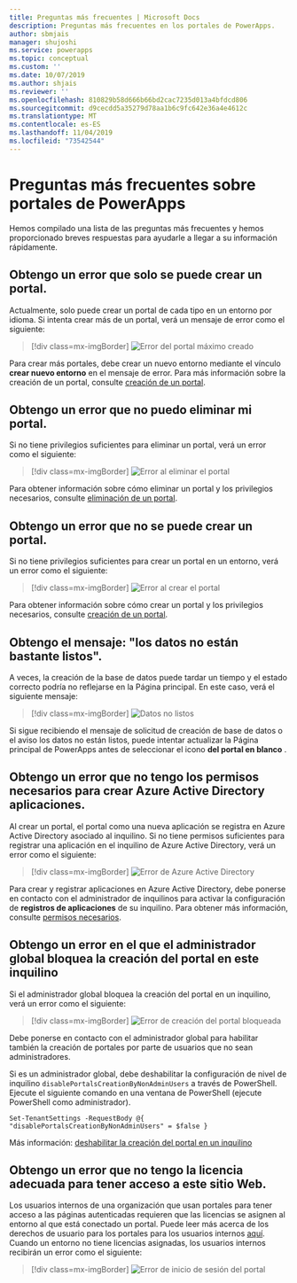 ```yaml
---
title: Preguntas más frecuentes | Microsoft Docs
description: Preguntas más frecuentes en los portales de PowerApps.
author: sbmjais
manager: shujoshi
ms.service: powerapps
ms.topic: conceptual
ms.custom: ''
ms.date: 10/07/2019
ms.author: shjais
ms.reviewer: ''
ms.openlocfilehash: 810829b58d666b66bd2cac7235d013a4bfdcd806
ms.sourcegitcommit: d9cecdd5a35279d78aa1b6c9fc642e36a4e4612c
ms.translationtype: MT
ms.contentlocale: es-ES
ms.lasthandoff: 11/04/2019
ms.locfileid: "73542544"
---
```

# <a name="powerapps-portals-faq"></a>Preguntas más frecuentes sobre portales de PowerApps

Hemos compilado una lista de las preguntas más frecuentes y hemos proporcionado breves respuestas para ayudarle a llegar a su información rápidamente.

## <a name="im-getting-an-error-that-only-one-portal-can-be-created"></a>Obtengo un error que solo se puede crear un portal.

Actualmente, solo puede crear un portal de cada tipo en un entorno por idioma. Si intenta crear más de un portal, verá un mensaje de error como el siguiente:

> [!div class=mx-imgBorder]
> ![Error del portal máximo creado](media/portal-max-error.png "Error del portal máximo creado")

Para crear más portales, debe crear un nuevo entorno mediante el vínculo **crear nuevo entorno** en el mensaje de error. Para más información sobre la creación de un portal, consulte [creación de un portal](create-portal.md).

## <a name="im-getting-an-error-that-i-cant-delete-my-portal"></a>Obtengo un error que no puedo eliminar mi portal.

Si no tiene privilegios suficientes para eliminar un portal, verá un error como el siguiente:

> [!div class=mx-imgBorder]
> ![Error al eliminar el portal](media/portal-delete-error.png "Error al eliminar el portal")

Para obtener información sobre cómo eliminar un portal y los privilegios necesarios, consulte [eliminación de un portal](manage-existing-portals.md#delete).

## <a name="im-getting-an-error-that-i-cant-create-a-portal"></a>Obtengo un error que no se puede crear un portal.

Si no tiene privilegios suficientes para crear un portal en un entorno, verá un error como el siguiente:

> [!div class=mx-imgBorder]
> ![Error al crear el portal](media/portal-create-error.png "Error al crear el portal")

Para obtener información sobre cómo crear un portal y los privilegios necesarios, consulte [creación de un portal](create-portal.md).

## <a name="im-getting-the-message-your-data-isnt-quite-ready"></a>Obtengo el mensaje: "los datos no están bastante listos".

A veces, la creación de la base de datos puede tardar un tiempo y el estado correcto podría no reflejarse en la Página principal. En este caso, verá el siguiente mensaje:

> [!div class=mx-imgBorder]
> ![Datos no listos](media/data-not-ready.png "Datos no listos")

Si sigue recibiendo el mensaje de solicitud de creación de base de datos o el aviso los datos no están listos, puede intentar actualizar la Página principal de PowerApps antes de seleccionar el icono **del portal en blanco** .

## <a name="im-getting-an-error-that-i-dont-have-required-permissions-to-create-azure-active-directory-applications"></a>Obtengo un error que no tengo los permisos necesarios para crear Azure Active Directory aplicaciones.

Al crear un portal, el portal como una nueva aplicación se registra en Azure Active Directory asociado al inquilino. Si no tiene permisos suficientes para registrar una aplicación en el inquilino de Azure Active Directory, verá un error como el siguiente:

> [!div class=mx-imgBorder]
> ![Error de Azure Active Directory](media/azure-ad-error.png "Error de Azure Active Directory")

Para crear y registrar aplicaciones en Azure Active Directory, debe ponerse en contacto con el administrador de inquilinos para activar la configuración de **registros de aplicaciones** de su inquilino. Para obtener más información, consulte [permisos necesarios](https://docs.microsoft.com/azure/active-directory/develop/howto-create-service-principal-portal#required-permissions).

## <a name="im-getting-an-error-that-portal-creation-is-blocked-in-this-tenant-by-global-administrator"></a>Obtengo un error en el que el administrador global bloquea la creación del portal en este inquilino

Si el administrador global bloquea la creación del portal en un inquilino, verá un error como el siguiente:

> [!div class=mx-imgBorder]
> ![Error de creación del portal bloqueada](media/portal-create-blocked-error.png "Error de creación del portal bloqueada")

Debe ponerse en contacto con el administrador global para habilitar también la creación de portales por parte de usuarios que no sean administradores.

Si es un administrador global, debe deshabilitar la configuración de nivel de inquilino `disablePortalsCreationByNonAdminUsers` a través de PowerShell. Ejecute el siguiente comando en una ventana de PowerShell (ejecute PowerShell como administrador).

```
Set-TenantSettings -RequestBody @{ "disablePortalsCreationByNonAdminUsers" = $false }
```

Más información: [deshabilitar la creación del portal en un inquilino](create-portal.md#disable-portal-creation-in-a-tenant)

## <a name="im-getting-an-error-that-i-dont-have-appropriate-license-to-access-this-website"></a>Obtengo un error que no tengo la licencia adecuada para tener acceso a este sitio Web.

Los usuarios internos de una organización que usan portales para tener acceso a las páginas autenticadas requieren que las licencias se asignen al entorno al que está conectado un portal. Puede leer más acerca de los derechos de usuario para los portales para los usuarios internos [aquí](https://docs.microsoft.com/power-platform/admin/powerapps-flow-licensing-faq#can-you-clarify-the-use-rights-to-portals-for-internal-users). Cuando un entorno no tiene licencias asignadas, los usuarios internos recibirán un error como el siguiente:

> [!div class=mx-imgBorder]
> ![Error de inicio de sesión del portal](media/portal-login-error.png "Error de inicio de sesión del portal")

